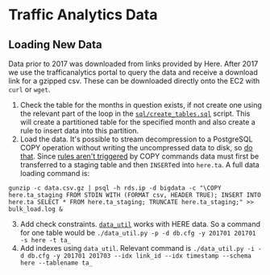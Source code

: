 # Traffic Analytics Data

## Loading New Data

Data prior to 2017 was downloaded from links provided by Here. After 2017 we use the trafficanalytics portal to query the data and receive a download link for a gzipped csv. These can be downloaded directly onto the EC2 with `curl` or `wget`. 

1. Check the table for the months in question exists, if not create one using the relevant part of the loop in the [`sql/create_tables.sql`](sql/create_tables.sql) script. This will create a partitioned table for the specified month and also create a rule to insert data into this partition.
2. Load the data. It's possible to stream decompression to a PostgreSQL COPY operation without writing the uncompressed data to disk, so [do that](https://github.com/CityofToronto/bdit_team_wiki/wiki/PostgreSQL#copying-from-compressed-files). Since [rules aren't triggered](https://github.com/CityofToronto/bdit_team_wiki/wiki/PostgreSQL#table-partitioning) by COPY commands data must first be transferred to a staging table and then `INSERT`ed into `here.ta`. A full data loading command is:
```shell
gunzip -c data.csv.gz | psql -h rds.ip -d bigdata -c "\COPY here.ta_staging FROM STDIN WITH (FORMAT csv, HEADER TRUE); INSERT INTO here.ta SELECT * FROM here.ta_staging; TRUNCATE here.ta_staging;" >> bulk_load.log &
```

3. Add check constraints. [`data_util`](../../data_util) works with HERE data. So a command for one table would be `./data_util.py -p -d db.cfg -y 201701 201701 -s here -t ta_`
4. Add indexes using `data_util`. Relevant command is `./data_util.py -i -d db.cfg -y 201701 201703 --idx link_id --idx timestamp --schema here --tablename ta_` 